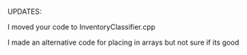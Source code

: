 UPDATES:

I moved your code to InventoryClassifier.cpp

I made an alternative code for placing in arrays but not sure if its good
